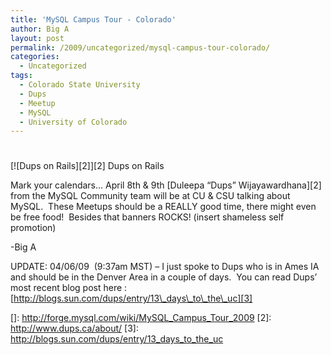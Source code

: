 ```yaml
---
title: 'MySQL Campus Tour - Colorado'
author: Big A
layout: post
permalink: /2009/uncategorized/mysql-campus-tour-colorado/
categories:
  - Uncategorized
tags:
  - Colorado State University
  - Dups
  - Meetup
  - MySQL
  - University of Colorado
---
```

# 

[![Dups on Rails][2]][2]
Dups on Rails

Mark your calendars… April 8th & 9th [Duleepa “Dups” Wijayawardhana][2] from the MySQL Community team will be at CU & CSU talking about MySQL.  These Meetups should be a REALLY good time, there might even be free food!  Besides that banners ROCKS! (insert shameless self promotion)

-Big A

UPDATE: 04/06/09  (9:37am MST) – I just spoke to Dups who is in Ames IA and should be in the Denver Area in a couple of days.  You can read Dups’ most recent blog post here : [http://blogs.sun.com/dups/entry/13\_days\_to\_the\_uc][3]

 []: http://forge.mysql.com/wiki/MySQL_Campus_Tour_2009
 [2]: http://www.dups.ca/about/
 [3]: http://blogs.sun.com/dups/entry/13_days_to_the_uc